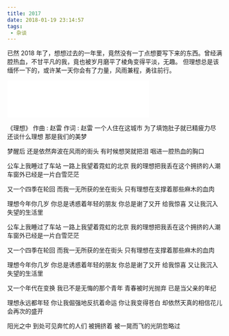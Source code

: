 ```yaml
---
title: 2017
date: 2018-01-19 23:14:57
tags:
 - 杂谈
---
```

已然 2018 年了，想想过去的一年里，竟然没有一丁点想要写下来的东西。曾经满腔热血，不甘平凡的我，竟也被岁月磨平了棱角变得平淡，无趣。
但理想总是该缅怀一下的，或许某一天你会有了力量，风雨兼程，勇往前行。

<iframe frameborder="no" border="0" marginwidth="0" marginheight="0" width=330 height=86 src="//music.163.com/outchain/player?type=2&id=29567189&auto=1&height=66"></iframe>

<!-- more -->

《理想》
作曲 : 赵雷
作词 : 赵雷
一个人住在这城市
为了填饱肚子就已精疲力尽
还谈什么理想
那是我们的美梦

梦醒后 还是依然奔波在风雨的街头
有时候想哭就把泪 咽进一腔热血的胸口

公车上我睡过了车站
一路上我望着霓虹的北京
我的理想把我丢在这个拥挤的人潮
车窗外已经是一片白雪茫茫

又一个四季在轮回
而我一无所获的坐在街头
只有理想在支撑着那些麻木的血肉

理想今年你几岁
你总是诱惑着年轻的朋友
你总是谢了又开 给我惊喜
又让我沉入失望的生活里

公车上我睡过了车站
一路上我望着霓虹的北京
我的理想把我丢在这个拥挤的人潮
车窗外已经是一片白雪茫茫

又一个四季在轮回
而我一无所获的坐在街头
只有理想在支撑着那些麻木的血肉

理想今年你几岁
你总是诱惑着年轻的朋友
你总是谢了又开 给我惊喜
又让我沉入失望的生活里

又一个年代在变换
我已不是无悔的那个青年
青春被时光抛弃
已是当父亲的年纪

理想永远都年轻
你让我倔强地反抗着命运
你让我变得苍白
却依然天真的相信花儿会再次的盛开

阳光之中 到处可见奔忙的人们
被拥挤着 被一晃而飞的光阴忽略过
